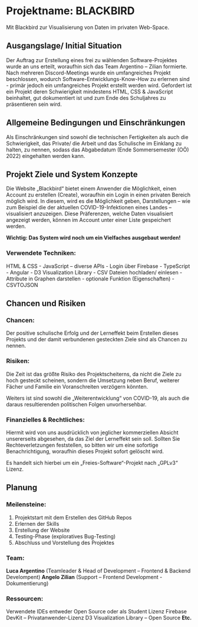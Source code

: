 # **Projektname:** BLACKBIRD
Mit Blackbird zur Visualisierung von Daten im privaten Web-Space.
## **Ausgangslage/ Initial Situation**
	
Der Auftrag zur Erstellung eines frei zu wählenden Software-Projektes wurde an uns erteilt, woraufhin sich das Team Argentino – Zilian formierte. Nach mehreren Discord-Meetings wurde ein umfangreiches Projekt beschlossen, wodurch Software-Entwicklungs-Know-How zu erlernen sind - primär jedoch ein umfangreiches Projekt erstellt werden wird. Gefordert ist ein Projekt deren Schwierigkeit mindestens HTML, CSS & JavaScript beinhaltet, gut dokumentiert ist und zum Ende des Schuljahres zu präsentieren sein wird.
	
## **Allgemeine Bedingungen und Einschränkungen**

Als Einschränkungen sind sowohl die technischen Fertigkeiten als auch die Schwierigkeit, das Private/ die Arbeit und das Schulische im Einklang zu halten, zu nennen, sodass das Abgabedatum (Ende Sommersemester (OÖ) 2022) eingehalten werden kann.

## **Projekt Ziele und System Konzepte**

Die Website „Blackbird“ bietet einem Anwender die Möglichkeit, einen Account zu erstellen (Create), woraufhin ein Login in einen privaten Bereich möglich wird. In diesem, wird es die Möglichkeit geben, Darstellungen – wie zum Beispiel die der aktuellen COVID-19-Infektionen eines Landes – visualisiert anzuzeigen. Diese Präferenzen, welche Daten visualisiert angezeigt werden, können im Account unter einer Liste gespeichert werden.

**Wichtig: Das System wird noch um ein Vielfaches ausgebaut werden!**

### **Verwendete Techniken:**

HTML & CSS - JavaScript – diverse APIs - Login über Firebase - TypeScript - Angular - D3 Visualization Library - CSV Dateien hochladen/ einlesen - Attribute in Graphen darstellen - optionale Funktion (Eigenschaften) - CSVTOJSON

## **Chancen und Risiken**

### **Chancen:**

Der positive schulische Erfolg und der Lerneffekt beim Erstellen dieses Projekts und der damit verbundenen gesteckten Ziele sind als Chancen zu nennen.

### **Risiken:**

Die Zeit ist das größte Risiko des Projektscheiterns, da nicht die Ziele zu hoch gesteckt scheinen, sondern die Umsetzung neben Beruf, weiterer Fächer und Familie ein Voranschreiten verzögern könnten.

Weiters ist sind sowohl die „Weiterentwicklung“ von COVID-19, als auch die daraus resultierenden politischen Folgen unvorhersehbar.

### **Finanzielles & Rechtliches:**

Hiermit wird von uns ausdrücklich von jeglicher kommerziellen Absicht unsererseits abgesehen, da das Ziel der Lerneffekt sein soll. Sollten Sie Rechteverletzungen feststellen, so bitten wir um eine sofortige Benachrichtigung, woraufhin dieses Projekt sofort gelöscht wird.

Es handelt sich hierbei um ein „Freies-Software“-Projekt nach „GPLv3“ Lizenz.

## **Planung**

### **Meilensteine:**

1. Projektstart mit dem Erstellen des GitHub Repos
2. Erlernen der Skills
3. Erstellung der Website
4. Testing-Phase (exploratives Bug-Testing)
5. Abschluss und Vorstellung des Projektes

### **Team:**
**Luca Argentino** (Teamleader & Head of Development – Frontend & Backend Develompent)
**Angelo Zilian** (Support – Frontend Development - Dokumentierung)

### **Ressourcen:**
Verwendete IDEs entweder Open Source oder als Student Lizenz
Firebase DevKit – Privatanwender-Lizenz
D3 Visualization Library – Open Source
**Etc.**

